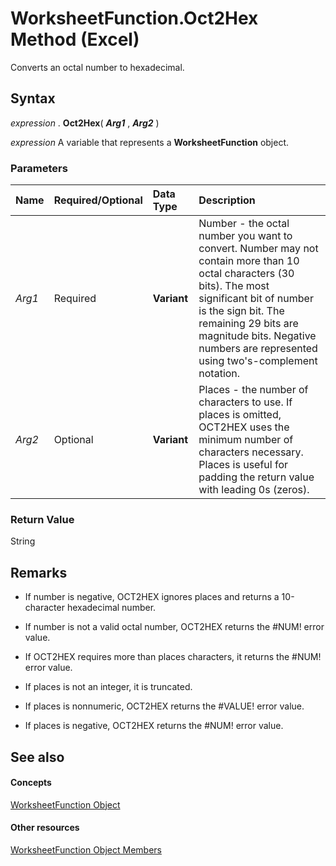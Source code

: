 
# WorksheetFunction.Oct2Hex Method (Excel)

Converts an octal number to hexadecimal.


## Syntax

 _expression_ . **Oct2Hex**( **_Arg1_** , **_Arg2_** )

 _expression_ A variable that represents a **WorksheetFunction** object.


### Parameters



|**Name**|**Required/Optional**|**Data Type**|**Description**|
|:-----|:-----|:-----|:-----|
| _Arg1_|Required| **Variant**|Number - the octal number you want to convert. Number may not contain more than 10 octal characters (30 bits). The most significant bit of number is the sign bit. The remaining 29 bits are magnitude bits. Negative numbers are represented using two's-complement notation.|
| _Arg2_|Optional| **Variant**|Places - the number of characters to use. If places is omitted, OCT2HEX uses the minimum number of characters necessary. Places is useful for padding the return value with leading 0s (zeros).|

### Return Value

String


## Remarks




- If number is negative, OCT2HEX ignores places and returns a 10-character hexadecimal number.
    
- If number is not a valid octal number, OCT2HEX returns the #NUM! error value.
    
- If OCT2HEX requires more than places characters, it returns the #NUM! error value.
    
- If places is not an integer, it is truncated.
    
- If places is nonnumeric, OCT2HEX returns the #VALUE! error value.
    
- If places is negative, OCT2HEX returns the #NUM! error value.
    

## See also


#### Concepts


[WorksheetFunction Object](7b1d5639-363d-632c-2cf0-2232562646b6.md)
#### Other resources


[WorksheetFunction Object Members](6811ca87-4b53-0bff-88c9-30bf7497879a.md)
